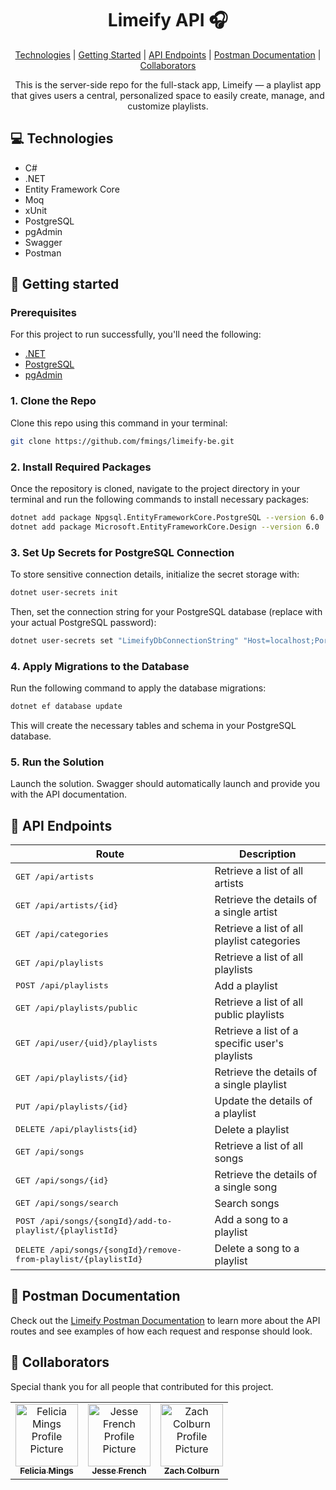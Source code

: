 <h1 align="center" style="font-weight: bold;">Limeify API 🎧</h1>

<p align="center">
<a href="#technologies">Technologies</a> | 
<a href="#getting-started">Getting Started</a> | 
<a href="#api-endpoints">API Endpoints</a> | 
<a href="#postman-documentation"> Postman Documentation</a> |
<a href="#colab"> Collaborators</a>
</p>

<p align="center">This is the server-side repo for the full-stack app, Limeify — a playlist app that gives users a central, personalized space to easily create, manage, and customize playlists.</p>

<h2 id="technologies">💻 Technologies</h2>

- C#
- .NET
- Entity Framework Core
- Moq
- xUnit
- PostgreSQL
- pgAdmin
- Swagger
- Postman

<h2 id="getting-started">🚀 Getting started</h2>

<h3>Prerequisites</h3>

For this project to run successfully, you'll need the following:

- [.NET](https://dotnet.microsoft.com/en-us)
- [PostgreSQL](https://www.postgresql.org/download)
- [pgAdmin](https://www.pgadmin.org)

<h3>1. Clone the Repo</h3>

Clone this repo using this command in your terminal:

```bash
git clone https://github.com/fmings/limeify-be.git
```

<h3>2. Install Required Packages</h3>

Once the repository is cloned, navigate to the project directory in your terminal and run the following commands to install necessary packages:

```bash
dotnet add package Npgsql.EntityFrameworkCore.PostgreSQL --version 6.0
dotnet add package Microsoft.EntityFrameworkCore.Design --version 6.0
```

<h3>3. Set Up Secrets for PostgreSQL Connection</h3>

To store sensitive connection details, initialize the secret storage with:

```bash
dotnet user-secrets init
```

Then, set the connection string for your PostgreSQL database (replace with your actual PostgreSQL password):

```bash
dotnet user-secrets set "LimeifyDbConnectionString" "Host=localhost;Port=5432;Username=postgres;Password=<your_postgresql_password>;Database=Limeify"
```

<h3>4. Apply Migrations to the Database</h3>

Run the following command to apply the database migrations:

```bash
dotnet ef database update
```

This will create the necessary tables and schema in your PostgreSQL database.

<h3>5. Run the Solution</h3>

Launch the solution. Swagger should automatically launch and provide you with the API documentation.

<h2 id="api-endpoints">📍 API Endpoints</h2>

| Route               | Description                                          
|----------------------|-----------------------------------------------------
| <kbd>GET /api/artists</kbd>     | Retrieve a list of all artists
| <kbd>GET /api/artists/{id}</kbd>     | Retrieve the details of a single artist
| <kbd>GET /api/categories</kbd>     | Retrieve a list of all playlist categories
| <kbd>GET /api/playlists</kbd>     | Retrieve a list of all playlists
| <kbd>POST /api/playlists</kbd>     | Add a playlist
| <kbd>GET /api/playlists/public</kbd>     | Retrieve a list of all public playlists
| <kbd>GET /api/user/{uid}/playlists</kbd>     | Retrieve a list of a specific user's playlists
| <kbd>GET /api/playlists/{id}</kbd>     | Retrieve the details of a single playlist
| <kbd>PUT /api/playlists/{id}</kbd>     | Update the details of a playlist
| <kbd>DELETE /api/playlists{id}</kbd>     | Delete a playlist
| <kbd>GET /api/songs</kbd>     | Retrieve a list of all songs
| <kbd>GET /api/songs/{id}</kbd>     | Retrieve the details of a single song
| <kbd>GET /api/songs/search</kbd>     | Search songs
| <kbd>POST /api/songs/{songId}/add-to-playlist/{playlistId}</kbd>     | Add a song to a playlist
| <kbd>DELETE /api/songs/{songId}/remove-from-playlist/{playlistId}</kbd>     | Delete a song to a playlist

<h2 id="postman-documentation">📄 Postman Documentation</h2>

Check out the [Limeify Postman Documentation](https://documenter.getpostman.com/view/39137391/2sAXxY48sT) to learn more about the API routes and see examples of how each request and response should look.

<h2 id="colab">🤝 Collaborators</h2>

<p>Special thank you for all people that contributed for this project.</p>
<table>
<tr>

<td align="center">
<a href="https://github.com/fmings">
<img src="https://avatars.githubusercontent.com/u/150978100?v=4" width="100px;" alt="Felicia Mings Profile Picture"/><br>
<sub>
<b>Felicia Mings</b>
</sub>
</a>
</td>

<td align="center">
<a href="https://github.com/jessefrench">
<img src="https://avatars.githubusercontent.com/u/106822556?v=4" width="100px;" alt="Jesse French Profile Picture"/><br>
<sub>
<b>Jesse French</b>
</sub>
</a>
</td>

<td align="center">
<a href="https://github.com/Zpcolburn">
<img src="https://avatars.githubusercontent.com/u/144184847?v=4" width="100px;" alt="Zach Colburn Profile Picture"/><br>
<sub>
<b>Zach Colburn</b>
</sub>
</a>
</td>

</tr>
</table>
